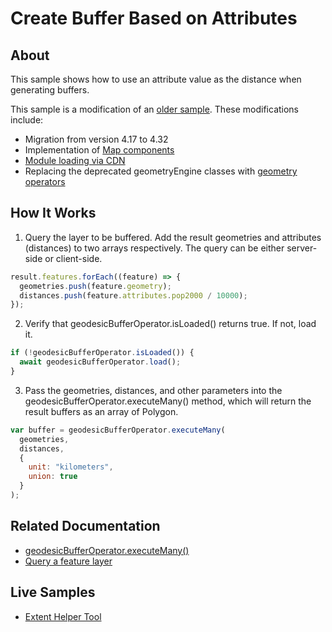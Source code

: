# Create Buffer Based on Attributes

## About

This sample shows how to use an attribute value as the distance when generating buffers.

This sample is a modification of an [older sample](https://github.com/Esri/developer-support/tree/master/web-js/4.x/buffer-based-on-attributes). These modifications include:
- Migration from version 4.17 to 4.32
- Implementation of [Map components](https://developers.arcgis.com/javascript/latest/references/map-components/)
- [Module loading via CDN](https://developers.arcgis.com/javascript/latest/get-started-cdn/#module-loading-via-cdn)
- Replacing the deprecated geometryEngine classes with [geometry operators](https://developers.arcgis.com/javascript/latest/spatial-analysis/intro-geometry-operators/)

## How It Works

1. Query the layer to be buffered. Add the result geometries and attributes (distances) to two arrays respectively. The query can be either server-side or client-side.

```javascript
result.features.forEach((feature) => {
  geometries.push(feature.geometry);
  distances.push(feature.attributes.pop2000 / 10000);
});
```

2. Verify that geodesicBufferOperator.isLoaded() returns true. If not, load it.

```javascript
if (!geodesicBufferOperator.isLoaded()) {
  await geodesicBufferOperator.load();
}
```

3. Pass the geometries, distances, and other parameters into the geodesicBufferOperator.executeMany() method, which will return the result buffers as an array of Polygon. 

```javascript
var buffer = geodesicBufferOperator.executeMany(
  geometries,
  distances,
  {
    unit: "kilometers",
    union: true
  }
);
```

## Related Documentation

- [geodesicBufferOperator.executeMany()](https://developers.arcgis.com/javascript/latest/api-reference/esri-geometry-operators-geodesicBufferOperator.html#executeMany)
- [Query a feature layer](https://developers.arcgis.com/javascript/latest/tutorials/query-a-feature-layer-sql/)

## Live Samples

- [Extent Helper Tool](https://esri.github.io/developer-support/maps-sdk/javascript-maps-sdk/buffer-based-on-attributes/query_attributes_from_server_side.html)
